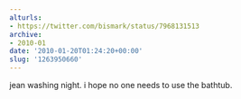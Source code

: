 ```yaml
---
alturls:
- https://twitter.com/bismark/status/7968131513
archive:
- 2010-01
date: '2010-01-20T01:24:20+00:00'
slug: '1263950660'
---
```


jean washing night. i hope no one needs to use the bathtub.

